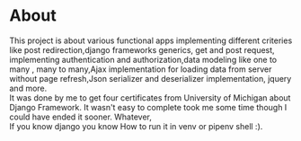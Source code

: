 # About
This project is about various functional apps implementing different criteries like post redirection,django frameworks generics, get and post request, implementing authentication and authorization,data modeling like one to many , many to many,Ajax implementation for loading data from server without page refresh,Json serializer and deserializer implementation, jquery and more.  
It was done by me to get four certificates from University of Michigan about Django Framework.
It wasn't easy to complete took me some time though I could have ended it sooner.
Whatever,  
If you know django you know How to run it in venv or pipenv shell :).
